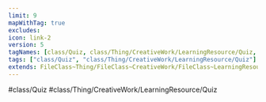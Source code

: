 ```yaml
---
limit: 9
mapWithTag: true
excludes:
icon: link-2
version: 5
tagNames: [class/Quiz, class/Thing/CreativeWork/LearningResource/Quiz, schema-org/Quiz]
tags: ["class/Quiz", "class/Thing/CreativeWork/LearningResource/Quiz"]
extends: FileClass~Thing/FileClass~CreativeWork/FileClass~LearningResource
---
```


#class/Quiz
#class/Thing/CreativeWork/LearningResource/Quiz

